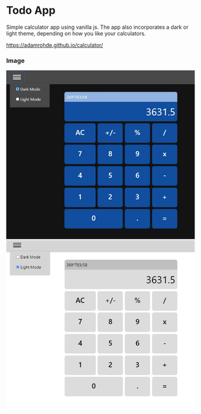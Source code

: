 # Todo App
Simple calculator app using vanilla js.  The app also incorporates a dark or light theme, depending on how you like your calculators.  

https://adamrohde.github.io/calculator/

### Image
![alt text](https://github.com/adamRohde/calculator/blob/master/calculator-dark-preview.jpg)
![alt text](https://github.com/adamRohde/calculator/blob/master/calculator-light-preview.jpg)






